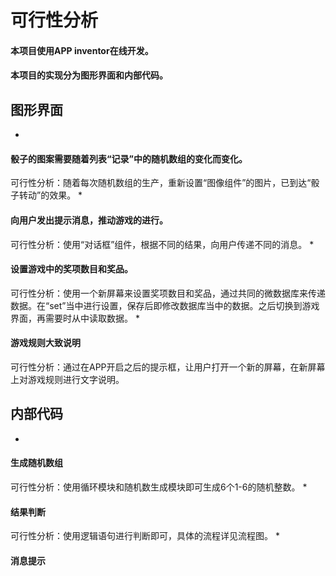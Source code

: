 # 可行性分析

#### 本项目使用APP inventor在线开发。
#### 本项目的实现分为图形界面和内部代码。
## 图形界面
* 
#### 骰子的图案需要随着列表“记录”中的随机数组的变化而变化。
 可行性分析：随着每次随机数组的生产，重新设置“图像组件”的图片，已到达“骰子转动”的效果。
* 
#### 向用户发出提示消息，推动游戏的进行。
 可行性分析：使用“对话框”组件，根据不同的结果，向用户传递不同的消息。
* 
#### 设置游戏中的奖项数目和奖品。
 可行性分析：使用一个新屏幕来设置奖项数目和奖品，通过共同的微数据库来传递数据。在“set”当中进行设置，保存后即修改数据库当中的数据。之后切换到游戏界面，再需要时从中读取数据。
* 
#### 游戏规则大致说明
 可行性分析：通过在APP开启之后的提示框，让用户打开一个新的屏幕，在新屏幕上对游戏规则进行文字说明。

## 内部代码
* 
#### 生成随机数组
 可行性分析：使用循环模块和随机数生成模块即可生成6个1-6的随机整数。
* 
#### 结果判断
 可行性分析：使用逻辑语句进行判断即可，具体的流程详见流程图。
* 
#### 消息提示
 
